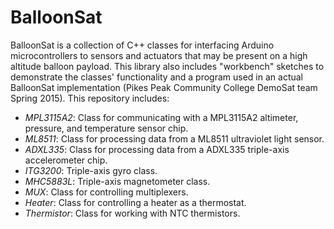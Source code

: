 # BalloonSat

BalloonSat is a collection of C++ classes for interfacing Arduino microcontrollers to sensors and actuators that may be present on a high altitude balloon payload. This library also includes "workbench" sketches to demonstrate the classes' functionality and a program used in an actual BalloonSat implementation (Pikes Peak Community College DemoSat team Spring 2015). This repository includes:

- _MPL3115A2_: Class for communicating with a MPL3115A2 altimeter, pressure, and temperature sensor chip.
- _ML8511_: Class for processing data from a ML8511 ultraviolet light sensor.
- _ADXL335_: Class for processing data from a ADXL335 triple-axis accelerometer chip.
- _ITG3200_: Triple-axis gyro class.
- _MHC5883L_: Triple-axis magnetometer class.
- _MUX_: Class for controlling multiplexers.
- _Heater_: Class for controlling a heater as a thermostat.
- _Thermistor_: Class for working with NTC thermistors.
